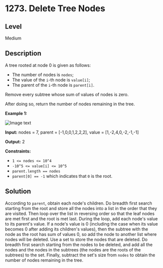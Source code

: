 # 1273. Delete Tree Nodes
## Level
Medium

## Description
A tree rooted at node 0 is given as follows:

* The number of nodes is `nodes`;
* The value of the `i`-th node is `value[i]`;
* The parent of the `i`-th node is `parent[i]`.

Remove every subtree whose sum of values of nodes is zero.

After doing so, return the number of nodes remaining in the tree.

**Example 1:**

![Image text](https://assets.leetcode.com/uploads/2019/07/02/1421_sample_1.PNG)

**Input:** nodes = 7, parent = [-1,0,0,1,2,2,2], value = [1,-2,4,0,-2,-1,-1]

**Output:** 2

**Constraints:**

* `1 <= nodes <= 10^4`
* `-10^5 <= value[i] <= 10^5`
* `parent.length == nodes`
* `parent[0] == -1` which indicates that `0` is the root.

## Solution
According to `parent`, obtain each node's children. Do breadth first search starting from the root and store all the nodes into a list in the order that they are visited. Then loop over the list in reversing order so that the leaf nodes are met first and the root is met last. During the loop, add each node's value to its parent's value. If a node's value is 0 (including the case when its value becomes 0 after adding its children's values), then the subtree with the node as the root has sum of values 0, so add the node to another list where nodes will be deleted. Use a set to store the nodes that are deleted. Do breadth first search starting from the nodes to be deleted, and add all the nodes and the nodes in the subtrees (the nodes are the roots of the subtrees) to the set. Finally, subtract the set's size from `nodes` to obtain the number of nodes remaining in the tree.
